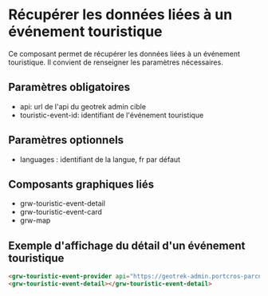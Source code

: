 # Récupérer les données liées à un événement touristique

Ce composant permet de récupérer les données liées à un événement touristique. Il convient de renseigner les paramètres nécessaires.

## Paramètres obligatoires

- api: url de l'api du geotrek admin cible
- touristic-event-id: identifiant de l'événement touristique

## Paramètres optionnels

- languages : identifiant de la langue, fr par défaut

## Composants graphiques liés

- grw-touristic-event-detail
- grw-touristic-event-card
- grw-map

## Exemple d'affichage du détail d'un événement touristique

```html
<grw-touristic-event-provider api="https://geotrek-admin.portcros-parcnational.fr/api/v2/" touristic-event-id="935"></grw-touristic-event-provider>
<grw-touristic-event-detail></grw-touristic-event-detail>
```
